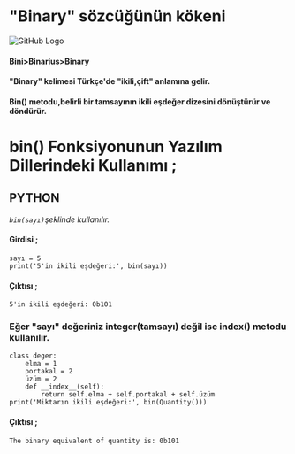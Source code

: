 # "Binary" sözcüğünün kökeni
![GitHub Logo](/belgelik/görseller/etimoloji/bin.png)
#### Bini>Binarius>Binary<br>
#### **"Binary" kelimesi Türkçe'de "ikili,çift" anlamına gelir.**
#### **Bin() metodu,belirli bir tamsayının ikili eşdeğer dizesini dönüştürür ve döndürür.**
# bin() Fonksiyonunun Yazılım Dillerindeki Kullanımı ;
## **PYTHON**
*`bin(sayı)`şeklinde kullanılır.*<br>
#### Girdisi ;
```
sayı = 5
print('5'in ikili eşdeğeri:', bin(sayı))
```
#### Çıktısı ;
`5'in ikili eşdeğeri: 0b101`
### Eğer "sayı" değeriniz integer(tamsayı) değil ise __index__() metodu kullanılır.
```
class deger:
    elma = 1
    portakal = 2
    üzüm = 2
    def __index__(self):
        return self.elma + self.portakal + self.üzüm
print('Miktarın ikili eşdeğeri:', bin(Quantity()))
```
#### Çıktısı ;
`The binary equivalent of quantity is: 0b101`


